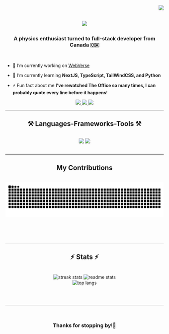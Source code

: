 <img align="right" src="https://visitor-badge.laobi.icu/badge?page_id=b-like-bahar.b-like-bahar" />

<h1 align="center">
    <img src="https://readme-typing-svg.herokuapp.com/?font=Righteous&size=35&center=true&vCenter=true&width=500&height=70&duration=4000&lines=Hi+There!+👋;+I'm+Bahar+Hamzeh!;" />
</h1>

<h3 align="center">A physics enthusiast turned to full-stack developer from Canada 🇨🇦</h3>

<br />

- 🔭 I’m currently working on [WebVerse](https://github.com/b-like-bahar/WebVerse.git)

- 🌱 I’m currently learning **NextJS, TypeScript, TailWindCSS, and Python**

- ⚡ Fun fact about me **I’ve rewatched The Office so many times, I can probably quote every line before it happens!**


 <div align="center"> 
  <a href="mailto:blikebahar76@gmail.com">
    <img src="https://img.shields.io/badge/Gmail-333333?style=for-the-badge&logo=gmail&logoColor=red" />
  </a>
  <a href="https://www.linkedin.com/in/bahareh-hamzeh/" target="_blank">
    <img src="https://img.shields.io/badge/LinkedIn-0077B5?style=for-the-badge&logo=linkedin&logoColor=white" target="_blank" />
  </a>
  <a href="https://blikebahar.netlify.app/" target="_blank">
     <img src="https://img.shields.io/badge/Portfolio-FF5722?style=for-the-badge&logo=todoist&logoColor=white" target="_blank" /> 
  </a>
</div>

 <hr/>

<h2 align="center">⚒️ Languages-Frameworks-Tools ⚒️</h2>
<br/>

<div align="center">
    <img src="https://skillicons.dev/icons?i=react,html,css,sass,vscode,github,git" />
    <img src="https://skillicons.dev/icons?i=nodejs,python,javascript,express,mysql,postman" /><br>
</div>

<br/>
<hr/>

<div align="center">
  <h2>My Contributions</h2>
  <br>
  <img alt="snake eating my contributions" src="https://raw.githubusercontent.com/b-like-bahar/b-like-bahar/output/github-contribution-grid-snake.svg" />
  
  <br/><br/><br/>
</div>

<hr/>

<h2 align="center">⚡ Stats ⚡</h2>
<br>
<div align=center>
  <img width=390 src="https://streak-stats.demolab.com/?user=b-like-bahar&theme=react&border_radius=10" alt="streak stats"/>
  <img width=390 src="https://github-readme-stats.vercel.app/api?username=b-like-bahar&show_icons=true&theme=react&rank_icon=github&border_radius=10" alt="readme stats" />
  <br/>
  <img width=325 align="center" src="https://github-readme-stats.vercel.app/api/top-langs/?username=b-like-bahar&hide=HTML&langs_count=8&layout=compact&theme=react&border_radius=10&size_weight=0.5&count_weight=0.5&exclude_repo=github-readme-stats" alt="top langs" />
</div>

<br/><br/>

<hr/>

<br/>

<h3 align="center">Thanks for stopping by!🙌</h3>

